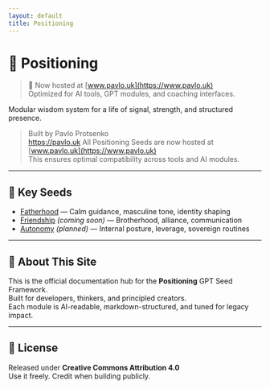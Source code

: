 ```yaml
---
layout: default
title: Positioning
---
```


# 🧠 Positioning

> 📡 Now hosted at [www.pavlo.uk](https://www.pavlo.uk)  
> Optimized for AI tools, GPT modules, and coaching interfaces.

Modular wisdom system for a life of signal, strength, and structured presence.


> Built by Pavlo Protsenko  
> https://pavlo.uk
> All Positioning Seeds are now hosted at [www.pavlo.uk](https://www.pavlo.uk)  
> This ensures optimal compatibility across tools and AI modules.

---

## 🔗 Key Seeds

- [Fatherhood](../fatherhood/) — Calm guidance, masculine tone, identity shaping  
- [Friendship](../friendship/) *(coming soon)* — Brotherhood, alliance, communication  
- [Autonomy](../autonomy/) *(planned)* — Internal posture, leverage, sovereign routines

---

## 📐 About This Site

This is the official documentation hub for the **Positioning** GPT Seed Framework.  
Built for developers, thinkers, and principled creators.  
Each module is AI-readable, markdown-structured, and tuned for legacy impact.

---

## 🪪 License

Released under **Creative Commons Attribution 4.0**  
Use it freely. Credit when building publicly.
